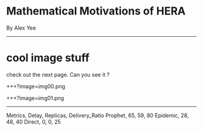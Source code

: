# Mathematical Motivations of HERA

By Alex Yee

---
# cool image stuff

check out the next page. 
Can you see it ?

+++?image=img00.png
<!-- .slide: data-background-transition="none" -->
+++?image=img01.png
<!-- .slide: data-background-transition="none" -->

---
<canvas data-chart="radar">
Metrics, Delay, Replicas, Delivery_Ratio
Prophet, 65, 59, 80
Epidemic, 28, 48, 40
Direct, 0, 0, 25
</canvas>
